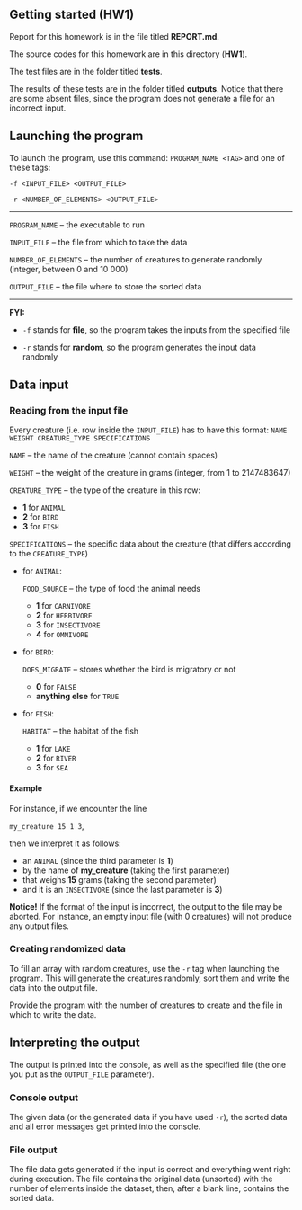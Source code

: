## Getting started (HW1)

Report for this homework is in the file titled **REPORT.md**.

The source codes for this homework are in this directory (**HW1**).

The test files are in the folder titled **tests**.

The results of these tests are in the folder titled **outputs**. Notice that there are some absent files, since the program does not generate a file for an incorrect input.



## Launching the program

To launch the program, use this command: ```PROGRAM_NAME <TAG>```
and one of these tags:

```-f <INPUT_FILE> <OUTPUT_FILE>```

```-r <NUMBER_OF_ELEMENTS> <OUTPUT_FILE>```

<hr>

```PROGRAM_NAME``` – the executable to run

```INPUT_FILE``` – the file from which to take the data

```NUMBER_OF_ELEMENTS``` – the number of creatures to generate randomly (integer, between 0 and 10 000)

```OUTPUT_FILE```  – the file where to store the sorted data

<hr>

**FYI:**

* ```-f``` stands for **file**, so the program takes the inputs from the specified file

* ```-r``` stands for **random**, so the program generates the input data randomly


## Data input

### Reading from the input file

Every creature (i.e. row inside the ```INPUT_FILE```) has to have this format: ```NAME WEIGHT CREATURE_TYPE SPECIFICATIONS```

```NAME``` – the name of the creature (cannot contain spaces)

```WEIGHT``` – the weight of the creature in grams (integer, from 1 to 2147483647)

```CREATURE_TYPE``` – the type of the creature in this row:
* **1** for ```ANIMAL```
* **2** for ```BIRD```
* **3** for ```FISH```

```SPECIFICATIONS``` – the specific data about the creature (that differs according to the ```CREATURE_TYPE```)

* for ```ANIMAL```:

    ```FOOD_SOURCE``` – the type of food the animal needs
  * **1** for ```CARNIVORE```
  * **2** for ```HERBIVORE```
  * **3** for ```INSECTIVORE```
  * **4** for ```OMNIVORE```

* for ```BIRD```:

  ```DOES_MIGRATE``` – stores whether the bird is migratory or not
  * **0** for ```FALSE```
  * **anything else** for ```TRUE```

* for ```FISH```:

  ```HABITAT``` – the habitat of the fish
  * **1** for ```LAKE```
  * **2** for ```RIVER```
  * **3** for ```SEA```

#### Example
For instance, if we encounter the line

```my_creature 15 1 3```,

then we interpret it as follows:
* an ```ANIMAL``` (since the third parameter is **1**)
* by the name of **my_creature** (taking the first parameter)
* that weighs **15** grams (taking the second parameter)
* and it is an ```INSECTIVORE``` (since the last parameter is **3**)

**Notice!** If the format of the input is incorrect, the output to the file may be aborted. For instance, an empty input file (with 0 creatures) will not produce any output files.

### Creating randomized data

To fill an array with random creatures, use the ```-r``` tag when launching the program. This will generate the creatures randomly, sort them and write the data into the output file.

Provide the program with the number of creatures to create and the file in which to write the data.


## Interpreting the output

The output is printed into the console, as well as the specified file (the one you put as the ```OUTPUT_FILE``` parameter).

### Console output

The given data (or the generated data if you have used ```-r```), the sorted data and all error messages get printed into the console.

### File output

The file data gets generated if the input is correct and everything went right during execution. The file contains the original data (unsorted) with the number of elements inside the dataset, then, after a blank line, contains the sorted data.
